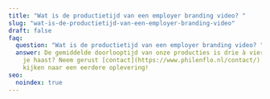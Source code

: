 ```yaml
---
title: "Wat is de productietijd van een employer branding video? "
slug: "wat-is-de-productietijd-van-een-employer-branding-video"
draft: false
faq:
  question: "Wat is de productietijd van een employer branding video? "
  answer: De gemiddelde doorlooptijd van onze producties is drie à vier weken. Heb
    je haast? Neem gerust [contact](https://www.philenflo.nl/contact/) op om te
    kijken naar een eerdere oplevering!
seo:
  noindex: true
---
```

